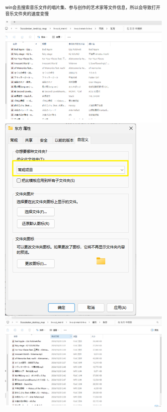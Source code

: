 win会去搜索音乐文件的唱片集、参与创作的艺术家等文件信息，所以会导致打开音乐文件夹的速度变慢

![image-202410215533428.png|475](00_sync/ZZ瞎写/音乐专辑打开速度过慢/音乐专辑打开速度过慢/image-202410215533428.png)
![image-202410215553174.png|346](00_sync/ZZ瞎写/音乐专辑打开速度过慢/音乐专辑打开速度过慢/image-202410215553174.png)![image-202410215518440.png|450](00_sync/ZZ瞎写/音乐专辑打开速度过慢/音乐专辑打开速度过慢/image-202410215518440.png)